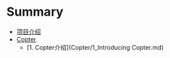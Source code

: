 # Summary

* [项目介绍](README.md)
* [Copter](copter.md)
  * [1. Copter介绍](Copter/1_Introducing Copter.md)

